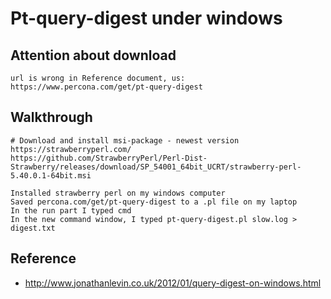 # Pt-query-digest under windows 

## Attention about download 

```
url is wrong in Reference document, us:
https://www.percona.com/get/pt-query-digest
```

## Walkthrough 

```
# Download and install msi-package - newest version
https://strawberryperl.com/
https://github.com/StrawberryPerl/Perl-Dist-Strawberry/releases/download/SP_54001_64bit_UCRT/strawberry-perl-5.40.0.1-64bit.msi
```

```
Installed strawberry perl on my windows computer
Saved percona.com/get/pt-query-digest to a .pl file on my laptop
In the run part I typed cmd
In the new command window, I typed pt-query-digest.pl slow.log > digest.txt
```


## Reference 

  * http://www.jonathanlevin.co.uk/2012/01/query-digest-on-windows.html
